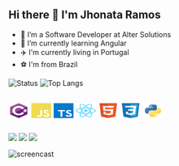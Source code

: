 ## Hi there 👋 I'm Jhonata Ramos

- 🔭 I’m a Software Developer at Alter Solutions
- 🌱 I’m currently learning Angular
- ✈️ I'm currently living in Portugal
- ⚽ I'm from Brazil

![Status](https://github-readme-stats.vercel.app/api?username=jhonatabezerra&rank_icon=github&theme=tokyonight)
![Top Langs](https://github-readme-stats.vercel.app/api/top-langs/?username=jhonatabezerra&hide_progress=true&theme=tokyonight)
  
<div style="display: inline_block"><br>
  <img align="center" alt="Jhon-Csharp" height="30" width="40" src="https://raw.githubusercontent.com/devicons/devicon/master/icons/csharp/csharp-original.svg">
  <img align="center" alt="Jhon-Js" height="30" width="40" src="https://raw.githubusercontent.com/devicons/devicon/master/icons/javascript/javascript-plain.svg">
  <img align="center" alt="Jhon-Ts" height="30" width="40" src="https://raw.githubusercontent.com/devicons/devicon/master/icons/typescript/typescript-plain.svg">
  <img align="center" alt="Jhon-React" height="30" width="40" src="https://raw.githubusercontent.com/devicons/devicon/master/icons/react/react-original.svg">
  <img align="center" alt="Jhon-HTML" height="30" width="40" src="https://raw.githubusercontent.com/devicons/devicon/master/icons/html5/html5-original.svg">
  <img align="center" alt="Jhon-CSS" height="30" width="40" src="https://raw.githubusercontent.com/devicons/devicon/master/icons/css3/css3-original.svg">
  <img align="center" alt="Jhon-Python" height="30" width="40" src="https://raw.githubusercontent.com/devicons/devicon/master/icons/python/python-original.svg">
</div>
  
##
 
<div> 
  <a href="https://www.youtube.com/channel/UCsT19kXNYlIDLVTwIYUkraA" target="_blank"><img src="https://img.shields.io/badge/YouTube-FF0000?style=for-the-badge&logo=youtube&logoColor=white" target="_blank"></a>
  <a href="https://www.instagram.com/jhonata.bezerra/" target="_blank"><img src="https://img.shields.io/badge/-Instagram-%23E4405F?style=for-the-badge&logo=instagram&logoColor=white" target="_blank"></a>
  <a href="https://www.linkedin.com/in/jhonata-ramos-115726139" target="_blank"><img src="https://img.shields.io/badge/-LinkedIn-%230077B5?style=for-the-badge&logo=linkedin&logoColor=white" target="_blank"></a> 
</div>

![screencast](https://c.tenor.com/GfSX-u7VGM4AAAAC/coding.gif)
